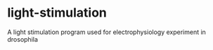 # light-stimulation
A light stimulation program used for electrophysiology experiment in drosophila
